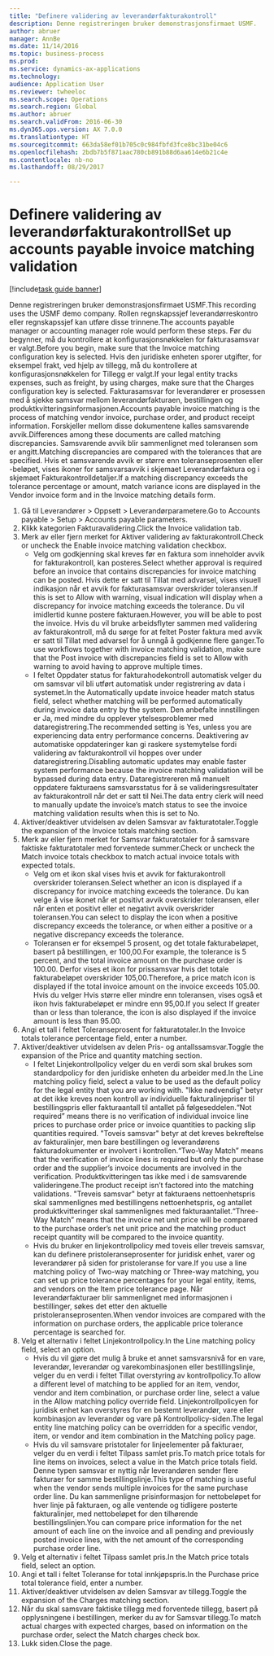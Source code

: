 ```yaml
--- 
title: "Definere validering av leverandørfakturakontroll"
description: Denne registreringen bruker demonstrasjonsfirmaet USMF.
author: abruer
manager: AnnBe
ms.date: 11/14/2016
ms.topic: business-process
ms.prod: 
ms.service: dynamics-ax-applications
ms.technology: 
audience: Application User
ms.reviewer: twheeloc
ms.search.scope: Operations
ms.search.region: Global
ms.author: abruer
ms.search.validFrom: 2016-06-30
ms.dyn365.ops.version: AX 7.0.0
ms.translationtype: HT
ms.sourcegitcommit: 663da58ef01b705c0c984fbfd3fce8bc31be04c6
ms.openlocfilehash: 2bdb7b5f871aac780cb891b88d6aa614e6b21c4e
ms.contentlocale: nb-no
ms.lasthandoff: 08/29/2017

---
```

# <a name="set-up-accounts-payable-invoice-matching-validation"></a><span data-ttu-id="f426b-103">Definere validering av leverandørfakturakontroll</span><span class="sxs-lookup"><span data-stu-id="f426b-103">Set up accounts payable invoice matching validation</span></span>

[!include[task guide banner](../../includes/task-guide-banner.md)]

<span data-ttu-id="f426b-104">Denne registreringen bruker demonstrasjonsfirmaet USMF.</span><span class="sxs-lookup"><span data-stu-id="f426b-104">This recording uses the USMF demo company.</span></span> <span data-ttu-id="f426b-105">Rollen regnskapssjef leverandørreskontro eller regnskapssjef kan utføre disse trinnene.</span><span class="sxs-lookup"><span data-stu-id="f426b-105">The accounts payable manager or accounting manager role would perform these steps.</span></span> <span data-ttu-id="f426b-106">Før du begynner, må du kontrollere at konfigurasjonsnøkkelen for fakturasamsvar er valgt.</span><span class="sxs-lookup"><span data-stu-id="f426b-106">Before you begin, make sure that the Invoice matching configuration key is selected.</span></span> <span data-ttu-id="f426b-107">Hvis den juridiske enheten sporer utgifter, for eksempel frakt, ved hjelp av tillegg, må du kontrollere at konfigurasjonsnøkkelen for Tillegg er valgt.</span><span class="sxs-lookup"><span data-stu-id="f426b-107">If your legal entity tracks expenses, such as freight, by using charges, make sure that the Charges configuration key is selected.</span></span>  <span data-ttu-id="f426b-108">Fakturasamsvar for leverandører er prosessen med å sjekke samsvar mellom leverandørfakturaen, bestillingen og produktkvitteringsinformasjonen.</span><span class="sxs-lookup"><span data-stu-id="f426b-108">Accounts payable invoice matching is the process of matching vendor invoice, purchase order, and product receipt information.</span></span> <span data-ttu-id="f426b-109">Forskjeller mellom disse dokumentene kalles samsvarende avvik.</span><span class="sxs-lookup"><span data-stu-id="f426b-109">Differences among these documents are called matching discrepancies.</span></span> <span data-ttu-id="f426b-110">Samsvarende avvik blir sammenlignet med toleransen som er angitt.</span><span class="sxs-lookup"><span data-stu-id="f426b-110">Matching discrepancies are compared with the tolerances that are specified.</span></span> <span data-ttu-id="f426b-111">Hvis et samsvarende avvik er større enn toleranseprosenten eller -beløpet, vises ikoner for samsvarsavvik i skjemaet Leverandørfaktura og i skjemaet Fakturakontrolldetaljer.</span><span class="sxs-lookup"><span data-stu-id="f426b-111">If a matching discrepancy exceeds the tolerance percentage or amount, match variance icons are displayed in the Vendor invoice form and in the Invoice matching details form.</span></span>

1. <span data-ttu-id="f426b-112">Gå til Leverandører > Oppsett > Leverandørparametere.</span><span class="sxs-lookup"><span data-stu-id="f426b-112">Go to Accounts payable > Setup > Accounts payable parameters.</span></span>
2. <span data-ttu-id="f426b-113">Klikk kategorien Fakturavalidering.</span><span class="sxs-lookup"><span data-stu-id="f426b-113">Click the Invoice validation tab.</span></span>
3. <span data-ttu-id="f426b-114">Merk av eller fjern merket for Aktiver validering av fakturakontroll.</span><span class="sxs-lookup"><span data-stu-id="f426b-114">Check or uncheck the Enable invoice matching validation checkbox.</span></span>
    * <span data-ttu-id="f426b-115">Velg om godkjenning skal kreves før en faktura som inneholder avvik for fakturakontroll, kan posteres.</span><span class="sxs-lookup"><span data-stu-id="f426b-115">Select whether approval is required before an invoice that contains discrepancies for invoice matching can be posted.</span></span> <span data-ttu-id="f426b-116">Hvis dette er satt til Tillat med advarsel, vises visuell indikasjon når et avvik for fakturasamsvar overskrider toleransen.</span><span class="sxs-lookup"><span data-stu-id="f426b-116">If this is set to Allow with warning, visual indication will display when a discrepancy for invoice matching exceeds the tolerance.</span></span> <span data-ttu-id="f426b-117">Du vil imidlertid kunne postere fakturaen.</span><span class="sxs-lookup"><span data-stu-id="f426b-117">However, you will be able to post the invoice.</span></span> <span data-ttu-id="f426b-118">Hvis du vil bruke arbeidsflyter sammen med validering av fakturakontroll, må du sørge for at feltet Poster faktura med avvik er satt til Tillat med advarsel for å unngå å godkjenne flere ganger.</span><span class="sxs-lookup"><span data-stu-id="f426b-118">To use workflows together with invoice matching validation, make sure that the Post invoice with discrepancies field is set to Allow with warning to avoid having to approve multiple times.</span></span>  
    * <span data-ttu-id="f426b-119">I feltet Oppdater status for fakturahodekontroll automatisk velger du om samsvar vil bli utført automatisk under registrering av data i systemet.</span><span class="sxs-lookup"><span data-stu-id="f426b-119">In the Automatically update invoice header match status field, select whether matching will be performed automatically during invoice data entry by the system.</span></span> <span data-ttu-id="f426b-120">Den anbefalte innstillingen er Ja, med mindre du opplever ytelsesproblemer med dataregistrering.</span><span class="sxs-lookup"><span data-stu-id="f426b-120">The recommended setting is Yes, unless you are experiencing data entry performance concerns.</span></span> <span data-ttu-id="f426b-121">Deaktivering av automatiske oppdateringer kan gi raskere systemytelse fordi validering av fakturakontroll vil hoppes over under dataregistrering.</span><span class="sxs-lookup"><span data-stu-id="f426b-121">Disabling automatic updates may enable faster system performance because the invoice matching validation will be bypassed during data entry.</span></span> <span data-ttu-id="f426b-122">Dataregistrereren må manuelt oppdatere fakturaens samsvarsstatus for å se valideringsresultater av fakturakontroll når det er satt til Nei.</span><span class="sxs-lookup"><span data-stu-id="f426b-122">The data entry clerk will need to manually update the invoice’s match status to see the invoice matching validation results when this is set to No.</span></span>  
4. <span data-ttu-id="f426b-123">Aktiver/deaktiver utvidelsen av delen Samsvar av fakturatotaler.</span><span class="sxs-lookup"><span data-stu-id="f426b-123">Toggle the expansion of the Invoice totals matching section.</span></span>
5. <span data-ttu-id="f426b-124">Merk av eller fjern merket for Samsvar fakturatotaler for å samsvare faktiske fakturatotaler med forventede summer.</span><span class="sxs-lookup"><span data-stu-id="f426b-124">Check or uncheck the Match invoice totals checkbox to match actual invoice totals with expected totals.</span></span>
    * <span data-ttu-id="f426b-125">Velg om et ikon skal vises hvis et avvik for fakturakontroll overskrider toleransen.</span><span class="sxs-lookup"><span data-stu-id="f426b-125">Select whether an icon is displayed if a discrepancy for invoice matching exceeds the tolerance.</span></span> <span data-ttu-id="f426b-126">Du kan velge å vise ikonet når et positivt avvik overskrider toleransen, eller når enten et positivt eller et negativt avvik overskrider toleransen.</span><span class="sxs-lookup"><span data-stu-id="f426b-126">You can select to display the icon when a positive discrepancy exceeds the tolerance, or when either a positive or a negative discrepancy exceeds the tolerance.</span></span>  
    * <span data-ttu-id="f426b-127">Toleransen er for eksempel 5 prosent, og det totale fakturabeløpet, basert på bestillingen, er 100,00.</span><span class="sxs-lookup"><span data-stu-id="f426b-127">For example, the tolerance is 5 percent, and the total invoice amount on the purchase order is 100.00.</span></span> <span data-ttu-id="f426b-128">Derfor vises et ikon for prissamsvar hvis det totale fakturabeløpet overskrider 105,00.</span><span class="sxs-lookup"><span data-stu-id="f426b-128">Therefore, a price match icon is displayed if the total invoice amount on the invoice exceeds 105.00.</span></span> <span data-ttu-id="f426b-129">Hvis du velger Hvis større eller mindre enn toleransen, vises også et ikon hvis fakturabeløpet er mindre enn 95,00.</span><span class="sxs-lookup"><span data-stu-id="f426b-129">If you select If greater than or less than tolerance, the icon is also displayed if the invoice amount is less than 95.00.</span></span>  
6. <span data-ttu-id="f426b-130">Angi et tall i feltet Toleranseprosent for fakturatotaler.</span><span class="sxs-lookup"><span data-stu-id="f426b-130">In the Invoice totals tolerance percentage field, enter a number.</span></span>
7. <span data-ttu-id="f426b-131">Aktiver/deaktiver utvidelsen av delen Pris- og antallssamsvar.</span><span class="sxs-lookup"><span data-stu-id="f426b-131">Toggle the expansion of the Price and quantity matching section.</span></span>
    * <span data-ttu-id="f426b-132">I feltet Linjekontrollpolicy velger du en verdi som skal brukes som standardpolicy for den juridiske enheten du arbeider med.</span><span class="sxs-lookup"><span data-stu-id="f426b-132">In the Line matching policy field, select a value to be used as the default policy for the legal entity that you are working with.</span></span> <span data-ttu-id="f426b-133">"Ikke nødvendig" betyr at det ikke kreves noen kontroll av individuelle fakturalinjepriser til bestillingspris eller fakturaantall til antallet på følgeseddelen.</span><span class="sxs-lookup"><span data-stu-id="f426b-133">“Not required” means there is no verification of individual invoice line prices to purchase order price or invoice quantities to packing slip quantities required.</span></span> <span data-ttu-id="f426b-134">"Toveis samsvar" betyr at det kreves bekreftelse av fakturalinjer, men bare bestillingen og leverandørens fakturadokumenter er involvert i kontrollen.</span><span class="sxs-lookup"><span data-stu-id="f426b-134">“Two-Way Match” means that the verification of invoice lines is required but only the purchase order and the supplier’s invoice documents are involved in the verification.</span></span> <span data-ttu-id="f426b-135">Produktkvitteringen tas ikke med i de samsvarende valideringene.</span><span class="sxs-lookup"><span data-stu-id="f426b-135">The product receipt isn’t factored into the matching validations.</span></span> <span data-ttu-id="f426b-136">"Treveis samsvar" betyr at fakturaens nettoenhetspris skal sammenlignes med bestillingens nettoenhetspris, og antallet produktkvitteringer skal sammenlignes med fakturaantallet.</span><span class="sxs-lookup"><span data-stu-id="f426b-136">“Three-Way Match” means that the invoice net unit price will be compared to the purchase order’s net unit price and the matching product receipt quantity will be compared to the invoice quantity.</span></span>  
    * <span data-ttu-id="f426b-137">Hvis du bruker en linjekontrollpolicy med toveis eller treveis samsvar, kan du definere pristoleranseprosenter for juridisk enhet, varer og leverandører på siden for pristoleranse for vare.</span><span class="sxs-lookup"><span data-stu-id="f426b-137">If you use a line matching policy of Two-way matching or Three-way matching, you can set up price tolerance percentages for your legal entity, items, and vendors on the Item price tolerance page.</span></span> <span data-ttu-id="f426b-138">Når leverandørfakturaer blir sammenlignet med informasjonen i bestillinger, søkes det etter den aktuelle pristoleranseprosenten.</span><span class="sxs-lookup"><span data-stu-id="f426b-138">When vendor invoices are compared with the information on purchase orders, the applicable price tolerance percentage is searched for.</span></span>  
8. <span data-ttu-id="f426b-139">Velg et alternativ i feltet Linjekontrollpolicy.</span><span class="sxs-lookup"><span data-stu-id="f426b-139">In the Line matching policy field, select an option.</span></span>
    * <span data-ttu-id="f426b-140">Hvis du vil gjøre det mulig å bruke et annet samsvarsnivå for en vare, leverandør, leverandør og varekombinasjonen eller bestillingslinje, velger du en verdi i feltet Tillat overstyring av kontrollpolicy.</span><span class="sxs-lookup"><span data-stu-id="f426b-140">To allow a different level of matching to be applied for an item, vendor, vendor and item combination, or purchase order line, select a value in the Allow matching policy override field.</span></span> <span data-ttu-id="f426b-141">Linjekontrollpolicyen for juridisk enhet kan overstyres for en bestemt leverandør, vare eller kombinasjon av leverandør og vare på Kontrollpolicy-siden.</span><span class="sxs-lookup"><span data-stu-id="f426b-141">The legal entity line matching policy can be overridden for a specific vendor, item, or vendor and item combination in the Matching policy page.</span></span>  
    * <span data-ttu-id="f426b-142">Hvis du vil samsvare pristotaler for linjeelementer på fakturaer, velger du en verdi i feltet Tilpass samlet pris.</span><span class="sxs-lookup"><span data-stu-id="f426b-142">To match price totals for line items on invoices, select a value in the Match price totals field.</span></span> <span data-ttu-id="f426b-143">Denne typen samsvar er nyttig når leverandøren sender flere fakturaer for samme bestillingslinje.</span><span class="sxs-lookup"><span data-stu-id="f426b-143">This type of matching is useful when the vendor sends multiple invoices for the same purchase order line.</span></span> <span data-ttu-id="f426b-144">Du kan sammenligne prisinformasjon for nettobeløpet for hver linje på fakturaen, og alle ventende og tidligere posterte fakturalinjer, med nettobeløpet for den tilhørende bestillingslinjen.</span><span class="sxs-lookup"><span data-stu-id="f426b-144">You can compare price information for the net amount of each line on the invoice and all pending and previously posted invoice lines, with the net amount of the corresponding purchase order line.</span></span>  
9. <span data-ttu-id="f426b-145">Velg et alternativ i feltet Tilpass samlet pris.</span><span class="sxs-lookup"><span data-stu-id="f426b-145">In the Match price totals field, select an option.</span></span>
10. <span data-ttu-id="f426b-146">Angi et tall i feltet Toleranse for total innkjøpspris.</span><span class="sxs-lookup"><span data-stu-id="f426b-146">In the Purchase price total tolerance field, enter a number.</span></span>
11. <span data-ttu-id="f426b-147">Aktiver/deaktiver utvidelsen av delen Samsvar av tillegg.</span><span class="sxs-lookup"><span data-stu-id="f426b-147">Toggle the expansion of the Charges matching section.</span></span>
12. <span data-ttu-id="f426b-148">Når du skal samsvare faktiske tillegg med forventede tillegg, basert på opplysningene i bestillingen, merker du av for Samsvar tillegg.</span><span class="sxs-lookup"><span data-stu-id="f426b-148">To match actual charges with expected charges, based on information on the purchase order, select the Match charges check box.</span></span>
13. <span data-ttu-id="f426b-149">Lukk siden.</span><span class="sxs-lookup"><span data-stu-id="f426b-149">Close the page.</span></span>


